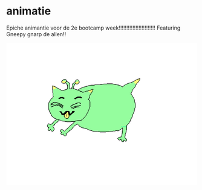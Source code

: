 # animatie
Epiche animantie voor de 2e bootcamp week!!!!!!!!!!!!!!!!!!!!!!!!
Featuring Gneepy gnarp de alien!!

![Gneepy gnarp](./content/img/gneepy-gnarp-original.png)